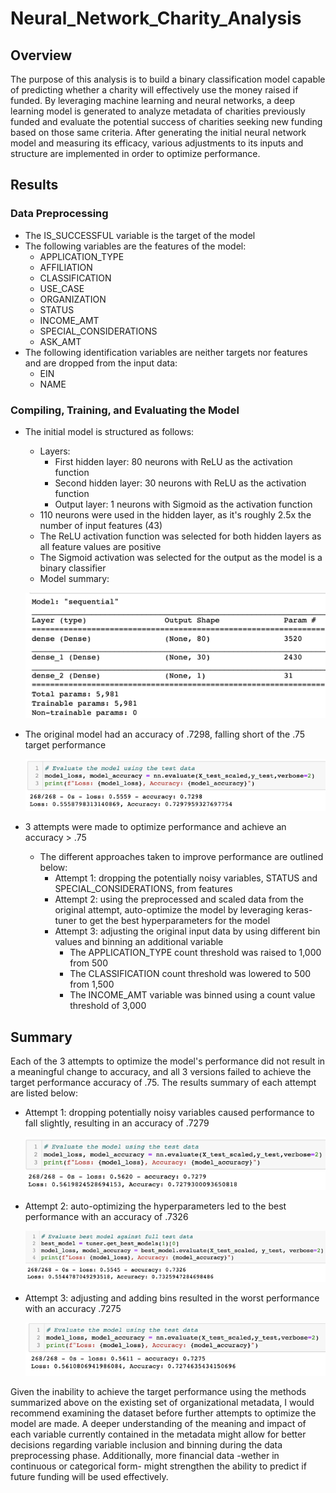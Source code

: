 # Neural_Network_Charity_Analysis

## Overview

The purpose of this analysis is to build a binary classification model capable of predicting whether a charity will effectively use the money raised if funded. By leveraging machine learning and neural networks, a deep learning model is generated to analyze metadata of charities previously funded and evaluate the potential success of charities seeking new funding based on those same criteria. After generating the initial neural network model and measuring its efficacy, various adjustments to its inputs and structure are implemented in order to optimize performance.

## Results

### Data Preprocessing

- The IS_SUCCESSFUL variable is the target of the model
- The following variables are the features of the model:
  - APPLICATION_TYPE
  - AFFILIATION
  - CLASSIFICATION
  - USE_CASE
  - ORGANIZATION
  - STATUS
  - INCOME_AMT
  - SPECIAL_CONSIDERATIONS
  - ASK_AMT
- The following identification variables are neither targets nor features and are dropped from the input data:
  - EIN
  - NAME

### Compiling, Training, and Evaluating the Model

- The initial model is structured as follows:
  - Layers:
    - First hidden layer: 80 neurons with ReLU as the activation function
    - Second hidden layer: 30 neurons with ReLU as the activation function
    - Output layer: 1 neurons with Sigmoid as the activation function
  - 110 neurons were used in the hidden layer, as it's roughly 2.5x the number of input features (43)
  - The ReLU activation function was selected for both hidden layers as all feature values are positive
  - The Sigmoid activation was selected for the output as the model is a binary classifier
  - Model summary:
  
  ![nn-original-summary-output](imgs/nn-original-summary-resized.png)

- The original model had an accuracy of .7298, falling short of the .75 target performance
  
  ![accuracy-original-attempt](imgs/accuracy-original-attempt.png)

- 3 attempts were made to optimize performance and achieve an accuracy > .75
  - The different approaches taken to improve performance are outlined below:
    - Attempt 1: dropping the potentially noisy variables, STATUS and SPECIAL_CONSIDERATIONS, from features
    - Attempt 2: using the preprocessed and scaled data from the original attempt, auto-optimize the model by leveraging keras-tuner to get the best hyperparameters for the model
    - Attempt 3: adjusting the original input data by using different bin values and binning an additional variable
      - The APPLICATION_TYPE count threshold was raised to 1,000 from 500
      - The CLASSIFICATION count threshold was lowered to 500 from 1,500
      - The INCOME_AMT variable was binned using a count value threshold of 3,000

## Summary

Each of the 3 attempts to optimize the model's performance did not result in a meaningful change to accuracy, and all 3 versions failed to achieve the target performance accuracy of .75. The results summary of each attempt are listed below:

- Attempt 1: dropping potentially noisy variables caused performance to fall slightly, resulting in an accuracy of .7279
  
  ![accuracy-optimization-attempt-1](imgs/optimization-attempt-1.png)

- Attempt 2: auto-optimizing the hyperparameters led to the best performance with an accuracy of .7326
  
  ![accuracy-optimization-attempt-2](imgs/optimization-attempt-2.png)

- Attempt 3: adjusting and adding bins resulted in the worst performance with an accuracy .7275
  
  ![accuracy-optimization-attempt-3](imgs/optimization-attempt-3.png)

Given the inability to achieve the target performance using the methods summarized above on the existing set of organizational metadata, I would recommend examining the dataset before further attempts to optimize the model are made. A deeper understanding of the meaning and impact of each variable currently contained in the metadata might allow for better decisions regarding variable inclusion and binning during the data preprocessing phase. Additionally, more financial data -wether in continuous or categorical form- might strengthen the ability to predict if future funding will be used effectively.
